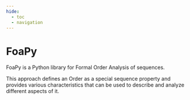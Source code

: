 ```yaml
---
hide:
  - toc
  - navigation
---
```


# FoaPy

FoaPy is a Python library for Formal Order Analysis of sequences.

This approach defines an Order as a special sequence property and provides various characteristics that can be used to describe and analyze different aspects of it.
<div id="playground-root"></div>
<script type="module">
  import { mount } from './assets/js/index.es.js';
  const code=`style = """
.sortable-item{margin-bottom:5px;margin-top:5px;margin-left:0;margin-right:0;border-radius:0;border:1px solid#000;}
.sortable-item:hover{margin-bottom:5px;margin-top:5px;margin-left:0;margin-right:0;border-radius:0;border:1px solid#000;}
"""

import streamlit as st
import foapy
import pandas as pd
from streamlit_sortables import sort_items

toungle_twister = """
Peter Piper picked a peck of pickled peppers \n
A peck of pickled peppers Peter Piper picked \n
If Peter Piper picked a peck of pickled peppers \n
Where's the peck of pickled peppers Peter Piper picked \n
"""

def sortSeq():
  st.session_state['seq'] = sorted(st.session_state['seq'])

def resetSeq():
  st.session_state['seq'] = toungle_twister.lower().split()

def saveToDataFrame(value):
  st.session_state['gList'].append(value)

if 'seq' not in st.session_state:
  resetSeq()

if 'gList' not in st.session_state:
  st.session_state['gList'] = []

source = st.session_state['seq']

st.container(border=True).write(toungle_twister)

left, right = st.columns(2, gap="small")
left.button('Sort', on_click=sortSeq)
right.button('Reset', on_click=resetSeq)

sorted_source = sort_items(source, custom_style=style)
intervals = foapy.intervals(
  sorted_source, foapy.binding.start, foapy.mode.cycle
)
g = foapy.characteristics.average_remoteness(intervals)

col1, col2, col3 = st.columns(3)
col1.metric("Average remoteness (g)", g, border=True)

st.button('Add to chart',
  on_click=saveToDataFrame, args=(g, )
)

chart_data = pd.DataFrame(
  st.session_state['gList'], columns=["g"]
)

st.scatter_chart(chart_data)

`

      // The library is available as ReactStlitePlayground
      mount({
        initialCode: code,
        requirements: ["https://intervals-mining-lab.github.io/foapy/streamlit-frontpage/assets/streamlit_sortables-0.3.1-py3-none-any.whl", "foapy", "pandas"],
      },
      document.getElementById("playground-root")
      );
</script>
